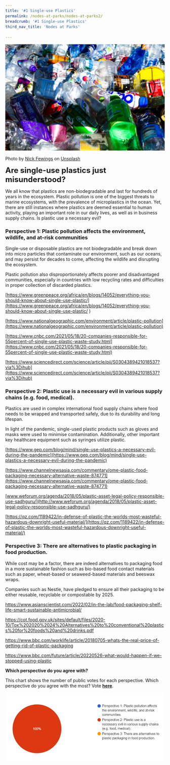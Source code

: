 ```yaml
---
title: '#1 Single-use Plastics'
permalink: /nodes-at-parks/nodes-at-parks2/
breadcrumb: '#1 Single-use Plastics'
third_nav_title: 'Nodes at Parks'

---
```


![](../images/nodes-at-parks-06-min.jpg)

Photo by [Nick Fewings](https://unsplash.com/@jannerboy62?utm_source=unsplash&utm_medium=referral&utm_content=creditCopyText) on [Unsplash](https://unsplash.com/s/photos/plastic-pollution?utm_source=unsplash&utm_medium=referral&utm_content=creditCopyText)

**<font size="5">Are single-use plastics just misunderstood?</font>**

We all know that plastics are non-biodegradable and last for hundreds of years in the ecosystem. Plastic pollution is one of the biggest threats to marine ecosystems, with the prevalence of microplastics in the ocean. Yet, there are still instances where plastics are deemed essential to human activity, playing an important role in our daily lives, as well as in business supply chains. Is plastic use a necessary evil?



<h3>Perspective 1: Plastic pollution affects the environment, wildlife, and at-risk communities</h3>

Single-use or disposable plastics are not biodegradable and break down into micro particles that contaminate our environment, such as our oceans, and may persist for decades to come, affecting the wildlife and disrupting the ecosystem. 

Plastic pollution also disproportionately affects poorer and disadvantaged communities, especially in countries with low recycling rates and difficulties in proper collection of discarded plastics.

[https://www.greenpeace.org/africa/en/blogs/14052/everything-you-should-know-about-single-use-plastic/](https://www.greenpeace.org/africa/en/blogs/14052/everything-you-should-know-about-single-use-plastic/ ) 

[https://www.nationalgeographic.com/environment/article/plastic-pollution](https://www.nationalgeographic.com/environment/article/plastic-pollution) 

[https://www.cnbc.com/2021/05/18/20-companies-responsible-for-55percent-of-single-use-plastic-waste-study.html](https://www.cnbc.com/2021/05/18/20-companies-responsible-for-55percent-of-single-use-plastic-waste-study.html)

[https://www.sciencedirect.com/science/article/pii/S0304389421018537?via%3Dihub](https://www.sciencedirect.com/science/article/pii/S0304389421018537?via%3Dihub)



<H3>Perspective 2: Plastic use is a necessary evil in various supply chains (e.g. food, medical).</H3>

Plastics are used in complex international food supply chains where food needs to be wrapped and transported safely, due to its durability and long lifespan.

In light of the pandemic, single-used plastic products such as gloves and masks were used to minimise contamination. Additionally, other important key healthcare equipment such as syringes utilize plastic.

[https://www.gep.com/blog/mind/single-use-plastics-a-necessary-evil-during-the-pandemic](https://www.gep.com/blog/mind/single-use-plastics-a-necessary-evil-during-the-pandemic)

[https://www.channelnewsasia.com/commentary/ome-plastic-food-packaging-necessary-alternative-waste-874771](https://www.channelnewsasia.com/commentary/ome-plastic-food-packaging-necessary-alternative-waste-874771)

[www.weforum.org/agenda/2018/05/plastic-asset-legal-policy-responsible-use-sadhguru/](http://www.weforum.org/agenda/2018/05/plastic-asset-legal-policy-responsible-use-sadhguru/)

[https://qz.com/1189422/in-defense-of-plastic-the-worlds-most-wasteful-hazardous-downright-useful-material/](https://qz.com/1189422/in-defense-of-plastic-the-worlds-most-wasteful-hazardous-downright-useful-material/)


<p></p>

<h3>Perspective 3: There are alternatives to plastic packaging in food production.</h3>

While cost may be a factor, there are indeed alternatives to packaging food in a more sustainable fashion such as bio-based food contact materials such as paper, wheat-based or seaweed-based materials and beeswax wraps.

Companies such as Nestle, have pledged to ensure all their packaging to be either reusable, recyclable or compostable by 2025.

<a href="https://www.asianscientist.com/2022/02/in-the-lab/food-packaging-shelf-life-smart-sustainable-antimicrobial/ ">https://www.asianscientist.com/2022/02/in-the-lab/food-packaging-shelf-life-smart-sustainable-antimicrobial/</a>

<a href="https://cot.food.gov.uk/sites/default/files/2020-10/Tox%202020%2024%20Alternatives%20to%20conventional%20plastics%20for%20foods%20and%20drinks.pdf">https://cot.food.gov.uk/sites/default/files/2020-10/Tox%202020%2024%20Alternatives%20to%20conventional%20plastics%20for%20foods%20and%20drinks.pdf</a>

<a href="https://www.bbc.com/worklife/article/20180705-whats-the-real-price-of-getting-rid-of-plastic-packaging">https://www.bbc.com/worklife/article/20180705-whats-the-real-price-of-getting-rid-of-plastic-packaging</a>

<a href="https://www.bbc.com/future/article/20220526-what-would-happen-if-we-stopped-using-plastic">https://www.bbc.com/future/article/20220526-what-would-happen-if-we-stopped-using-plastic</a>





**Which perspective do you agree with?**

This chart shows the number of public votes for each perspective. Which perspective do you agree with the most? Vote **[here](https://forms.gle/DoPHtiEYhVxkPL3w8)**. 

![](../images/nodes-at-parks-poll1.JPG)

